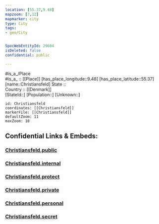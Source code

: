 ```yaml
---
location: [55.37,9.48] 
mapzoom: [7,12] 
mapmarker: city 
type: City
tags:
- geo/City


SpocWebEntityId: 29604
isDeleted: false
confidential: public

---
```

#is_a_/Place  
#is_a_ :: [[Place]] 
[has_place_longitude::9.48] 
[has_place_latitude::55.37] 
[name::Christiansfeld] 
State ::  
Country :: [[Denmark]]  
[StateId::] 
[Population::] 
[Unknown::] 


```leaflet
id: Christiansfeld
coordinates: [[Christiansfeld]] 
markerFile: [[Christiansfeld]] 
defaultZoom: 11 
maxZoom: 18
```


## Confidential Links & Embeds: 

### [Christiansfeld.public](/_public/\Earth\Continent\Europe\Europe~North\Denmark\Regions~Denmark\Syddanmark\CityChristiansfeld.public.md) 

### [Christiansfeld.internal](/_internal/\Earth\Continent\Europe\Europe~North\Denmark\Regions~Denmark\Syddanmark\CityChristiansfeld.internal.md) 

### [Christiansfeld.protect](/_protect/\Earth\Continent\Europe\Europe~North\Denmark\Regions~Denmark\Syddanmark\CityChristiansfeld.protect.md) 

### [Christiansfeld.private](/_private/\Earth\Continent\Europe\Europe~North\Denmark\Regions~Denmark\Syddanmark\CityChristiansfeld.private.md) 

### [Christiansfeld.personal](/_personal/\Earth\Continent\Europe\Europe~North\Denmark\Regions~Denmark\Syddanmark\CityChristiansfeld.personal.md) 

### [Christiansfeld.secret](/_secret/\Earth\Continent\Europe\Europe~North\Denmark\Regions~Denmark\Syddanmark\CityChristiansfeld.secret.md)


